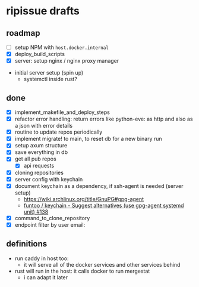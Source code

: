 # ripissue drafts

## roadmap

- [ ] setup NPM with `host.docker.internal`
- [x] deploy_build_scripts
- [x] server: setup nginx / nginx proxy manager
- initial server setup (spin up)
  - systemctl inside rust?

## done

- [x] implement_makefile_and_deploy_steps
- [x] refactor error handling: return errors like python-eve: as http and also as a json with error details
- [x] routine to update repos periodically
- [x] implement migrate! to main, to reset db for a new binary run
- [x] setup axum structure
- [x] save everything in db
- [x] get all pub repos
  - [x] api requests
- [x] cloning repositories
- [x] server config with keychain
- [x] document keychain as a dependency, if ssh-agent is needed (server setup)
  - https://wiki.archlinux.org/title/GnuPG#gpg-agent
  - [funtoo / keychain - Suggest alternatives (use gpg-agent systemd unit) #138](https://github.com/funtoo/keychain/issues/138)
- [x] command_to_clone_repository
- [x] endpoint filter by user email:

## definitions

- run caddy in host too:
  - it will serve all of the docker services and other services behind
- rust will run in the host: it calls docker to run mergestat
  - i can adapt it later
